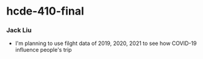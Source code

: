 # hcde-410-final
### Jack Liu
- I'm planning to use filght data of 2019, 2020, 2021 to see how COVID-19 influence people's trip
